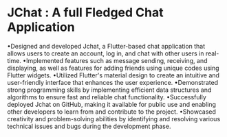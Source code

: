 # JChat : A full Fledged Chat Application

•Designed and developed Jchat, a Flutter-based chat application that allows users to create an account, log in, and chat with other users in real-time.
•Implemented features such as message sending, receiving, and displaying, as well as features for adding friends using unique codes using Flutter widgets.
•Utilized Flutter's material design to create an intuitive and user-friendly interface that enhances the user experience.
•Demonstrated strong programming skills by implementing efficient data structures and algorithms to ensure fast and reliable chat functionality.
•Successfully deployed Jchat on GitHub, making it available for public use and enabling other developers to learn from and contribute to the project.
•Showcased creativity and problem-solving abilities by identifying and resolving various technical issues and bugs during the development phase.
